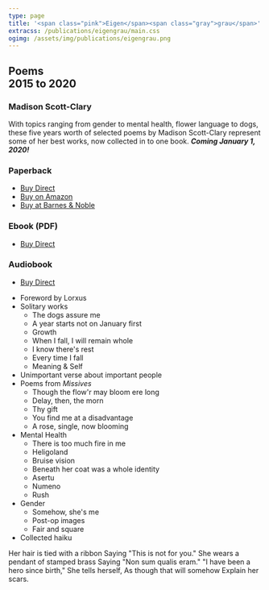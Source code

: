 ```yaml
---
type: page
title: '<span class="pink">Eigen</span><span class="gray">grau</span>'
extracss: /publications/eigengrau/main.css
ogimg: /assets/img/publications/eigengrau.png
---
```


<h2 class="gray">Poems<br />2015 to 2020</h2>

<h3><span class="pink">Madison</span> <span class="gray">Scott-Clary</span></h3>

With topics ranging from gender to mental health, flower language to dogs, these five years worth of selected poems by Madison Scott-Clary represent some of her best works, now collected in to one book. ***Coming January 1, 2020!***

<script src="https://gumroad.com/js/gumroad.js"></script>
<div class="front-flex">
    <div class="third">
        <h3>Paperback</h3>
        <ul>
        <li><a class="gumroad-button" href="https://gum.co/eigengrau-print" target="\_blank">Buy Direct</a></li>
        <li><a href="https://www.amazon.com/Eigengrau-Poems-2015-Madison-Scott-Clary/dp/1948743140" target="\_blank">Buy on Amazon</a></li>
        <li><a href="https://www.barnesandnoble.com/w/eigengrau-madison-scott-clary/1135534320?ean=9781948743143" target="\_blank">Buy at Barnes &amp; Noble</a></li>
        </ul>
    </div>
    <div class="third">
        <h3>Ebook (PDF)</h3>
        <ul>
        <li><a class="gumroad-button" href="https://gum.co/eigengrau-pdf" target="\_blank">Buy Direct</a></li>
        </ul>
    </div>
    <div class="third">
        <h3>Audiobook</h3>
        <ul>
        <li><a class="gumroad-button" href="https://gum.co/eigengrau-audio" target="\_blank">Buy Direct</a></li>
        </ul>
    </div>
</div>

* Foreword by Lorxus
* Solitary works
    * The dogs assure me
    * A year starts not on January first
    * Growth
    * When I fall, I will remain whole
    * I know there's rest
    * Every time I fall
    * Meaning & Self
* Unimportant verse about important people
* Poems from *Missives*
    * Though the flow'r may bloom ere long
    * Delay, then, the morn
    * Thy gift
    * You find me at a disadvantage
    * A rose, single, now blooming
* Mental Health
    * There is too much fire in me
    * Heligoland
    * Bruise vision
    * Beneath her coat was a whole identity
    * Asertu
    * Numeno
    * Rush
* Gender
    * Somehow, she's me
    * Post-op images
    * Fair and square
* Collected haiku

<div class="quip verse">Her hair is tied with a ribbon
    Saying "<span class="gray">This is not for you.</span>"
She wears a pendant of stamped brass
    Saying "<span class="gray">Non sum qualis eram.</span>"
"<span class="gray">I have been a hero since birth,</span>"
    She tells herself,
        As though that will somehow
            Explain her scars.</div>
